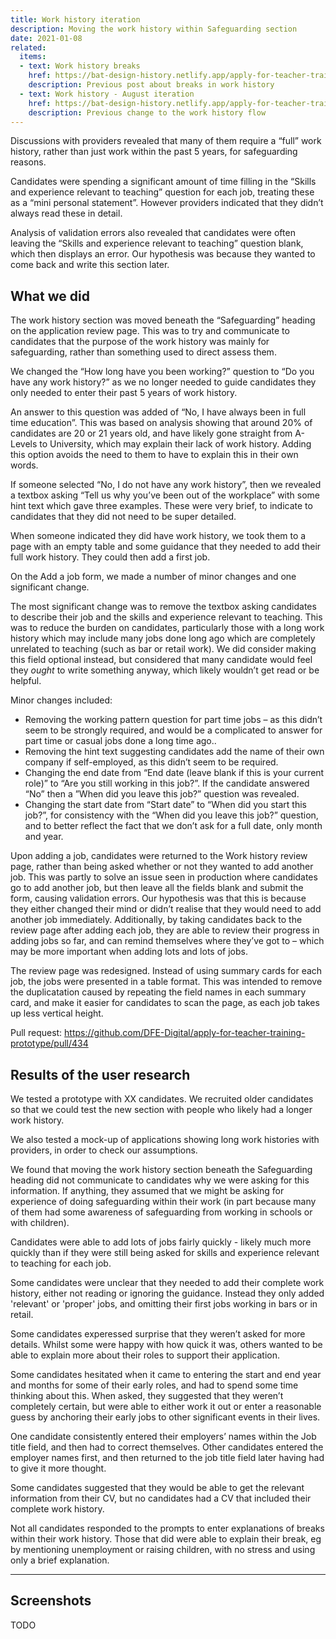 ```yaml
---
title: Work history iteration
description: Moving the work history within Safeguarding section
date: 2021-01-08
related:
  items:
  - text: Work history breaks
    href: https://bat-design-history.netlify.app/apply-for-teacher-training/work-history-breaks/
    description: Previous post about breaks in work history
  - text: Work history - August iteration
    href: https://bat-design-history.netlify.app/apply-for-teacher-training/work-history/
    description: Previous change to the work history flow
---
```

Discussions with providers revealed that many of them require a “full” work history, rather than just work within the past 5 years, for safeguarding reasons.

Candidates were spending a significant amount of time filling in the “Skills and experience relevant to teaching” question for each job, treating these as a “mini personal statement”. However providers indicated that they didn’t always read these in detail.

Analysis of validation errors also revealed that candidates were often leaving the “Skills and experience relevant to teaching” question blank, which then displays an error. Our hypothesis was because they wanted to come back and write this section later.

## What we did

The work history section was moved beneath the “Safeguarding” heading on the application review page. This was to try and communicate to candidates that the purpose of the work history was mainly for safeguarding, rather than something used to direct assess them.

We changed the “How long have you been working?” question to “Do you have any work history?” as we no longer needed to guide candidates they only needed to enter their past 5 years of work history.

An answer to this question was added of “No, I have always been in full time education”. This was based on analysis showing that around 20% of candidates are 20 or 21 years old, and have likely gone straight from A-Levels to University, which may explain their lack of work history. Adding this option avoids the need to them to have to explain this in their own words.

If someone selected “No, I do not have any work history”, then we revealed a textbox asking “Tell us why you’ve been out of the workplace” with some hint text which gave three examples. These were very brief, to indicate to candidates that they did not need to be super detailed.

When someone indicated they did have work history, we took them to a page with an empty table and some guidance that they needed to add their full work history. They could then add a first job.

On the Add a job form, we made a number of minor changes and one significant change.

The most significant change was to remove the textbox asking candidates to describe their job and the skills and experience relevant to teaching. This was to reduce the burden on candidates, particularly those with a long work history which may include many jobs done long ago which are completely unrelated to teaching (such as bar or retail work). We did consider making this field optional instead, but considered that many candidate would feel they _ought_ to write something anyway, which likely wouldn’t get read or be helpful.

Minor changes included:

* Removing the working pattern question for part time jobs – as this didn’t seem to be strongly required, and would be a complicated to answer for part time or casual jobs done a long time ago..
* Removing the hint text suggesting candidates add the name of their own company if self-employed, as this didn’t seem to be required.
* Changing the end date from “End date (leave blank if this is your current role)” to “Are you still working in this job?”. If the candidate answered “No” then a ”When did you leave this job?” question was revealed.
* Changing the start date from “Start date” to “When did you start this job?”, for consistency with the “When did you leave this job?” question, and to better reflect the fact that we don’t ask for a full date, only month and year.

Upon adding a job, candidates were returned to the Work history review page, rather than being asked whether or not they wanted to add another job. This was partly to solve an issue seen in production where candidates go to add another job, but then leave all the fields blank and submit the form, causing validation errors. Our hypothesis was that this is because they either changed their mind or didn’t realise that they would need to add another job immediately. Additionally, by taking candidates back to the review page after adding each job, they are able to review their progress in adding jobs so far, and can remind themselves where they’ve got to – which may be more important when adding lots and lots of jobs.

The review page was redesigned. Instead of using summary cards for each job, the jobs were presented in a table format. This was intended to remove the duplicatation caused by repeating the field names in each summary card, and make it easier for candidates to scan the page, as each job takes up less vertical height.

Pull request: https://github.com/DFE-Digital/apply-for-teacher-training-prototype/pull/434

## Results of the user research

We tested a prototype with XX candidates. We recruited older candidates so that we could test the new section with people who likely had a longer work history.

We also tested a mock-up of applications showing long work histories with providers, in order to check our assumptions.

We found that moving the work history section beneath the Safeguarding heading did not communicate to candidates why we were asking for this information. If anything, they assumed that we might be asking for experience of doing safeguarding within their work (in part because many of them had some awareness of safeguarding from working in schools or with children).

Candidates were able to add lots of jobs fairly quickly - likely much more quickly than if they were still being asked for skills and experience relevant to teaching for each job.

Some candidates were unclear that they needed to add their complete work history, either not reading or ignoring the guidance. Instead they only added 'relevant' or 'proper' jobs, and omitting their first jobs working in bars or in retail.

Some candidates experessed surprise that they weren’t asked for more details. Whilst some were happy with how quick it was, others wanted to be able to explain more about their roles to support their application.

Some candidates hesitated when it came to entering the start and end year and months for some of their early roles, and had to spend some time thinking about this. When asked, they suggested that they weren’t completely certain, but were able to either work it out or enter a reasonable guess by anchoring their early jobs to other significant events in their lives.

One candidate consistently entered their employers’ names within the Job title field, and then had to correct themselves. Other candidates entered the employer names first, and then returned to the job title field later having had to give it more thought.

Some candidates suggested that they would be able to get the relevant information from their CV, but no candidates had a CV that included their complete work history.

Not all candidates responded to the prompts to enter explanations of breaks within their work history. Those that did were able to explain their break, eg by mentioning unemployment or raising children, with no stress and using only a brief explanation.

----


## Screenshots

TODO
